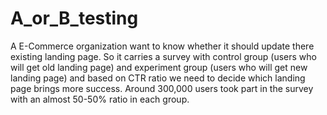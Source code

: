 # A_or_B_testing
A E-Commerce organization want to know whether it should update there existing landing page. So it carries a survey with control group (users who will get old landing page) and experiment group (users who will get new landing page) and based on CTR ratio we need to decide which landing page brings more success. Around 300,000 users took part in the survey with an almost 50-50% ratio in each group.
